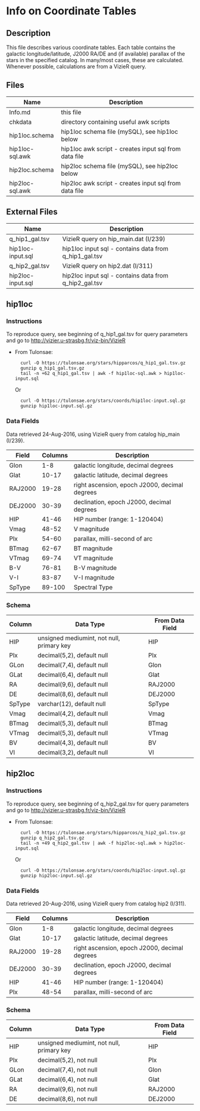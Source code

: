 Info on Coordinate Tables
=========================

Description
-----------
This file describes various coordinate tables. Each table contains the galactic
longitude/latitude, J2000 RA/DE and (if available) parallax of the stars in the
specified catalog. In many/most cases, these are calculated. Whenever possible,
calculations are from a VizieR query.

Files
-----
|Name			|Description
|-----------------------|-----------
|Info.md		|this file
|chkdata		|directory containing useful awk scripts
|hip1loc.schema		|hip1loc schema file (mySQL), see hip1loc below
|hip1loc-sql.awk	|hip1loc awk script - creates input sql from data file
|hip2loc.schema		|hip2loc schema file (mySQL), see hip2loc below
|hip2loc-sql.awk	|hip2loc awk script - creates input sql from data file

External Files
--------------
|Name			|Description
|-----------------------|-----------
|q_hip1_gal.tsv		|VizieR query on hip_main.dat (I/239)
|hip1loc-input.sql	|hip1loc input sql - contains data from q_hip1_gal.tsv
|q_hip2_gal.tsv		|VizieR query on hip2.dat (I/311)
|hip2loc-input.sql	|hip2loc input sql - contains data from q_hip2_gal.tsv

hip1loc
-------
### Instructions
To reproduce query, see beginning of q_hip1_gal.tsv for query parameters and
go to http://vizier.u-strasbg.fr/viz-bin/VizieR

* From Tulonsae:

        curl -O https://tulonsae.org/stars/hipparcos/q_hip1_gal.tsv.gz
        gunzip q_hip1_gal.tsv.gz
        tail -n +62 q_hip1_gal.tsv | awk -f hip1loc-sql.awk > hip1loc-input.sql

    Or

        curl -O https://tulonsae.org/stars/coords/hip1loc-input.sql.gz
        gunzip hip1loc-input.sql.gz

### Data Fields
Data retrieved 24-Aug-2016, using VizieR query from catalog hip_main (I/239).

|Field	|Columns|Description
|-------|-------|-----------
|Glon	|1-8	|galactic longitude, decimal degrees
|Glat	|10-17	|galactic latitude, decimal degrees
|RAJ2000|19-28	|right ascension, epoch J2000, decimal degrees
|DEJ2000|30-39	|declination, epoch J2000, decimal degrees
|HIP	|41-46	|HIP number (range: 1-120404)
|Vmag	|48-52	|V magnitude
|Plx	|54-60	|parallax, milli-second of arc
|BTmag	|62-67	|BT magnitude
|VTmag	|69-74	|VT magnitude
|B-V	|76-81	|B-V magnitude
|V-I	|83-87	|V-I magnitude
|SpType	|89-100	|Spectral Type

### Schema
|Column	|Data Type					|From Data Field
|-------|-----------------------------------------------|---------------
|HIP	|unsigned mediumint, not null, primary key	|HIP
|Plx	|decimal(5,2), default null			|Plx
|GLon	|decimal(7,4), default null			|Glon
|GLat	|decimal(6,4), default null			|Glat
|RA	|decimal(9,6), default null			|RAJ2000
|DE	|decimal(8,6), default null			|DEJ2000
|SpType	|varchar(12), default null			|SpType
|Vmag	|decimal(4,2), default null			|Vmag
|BTmag	|decimal(5,3), default null			|BTmag
|VTmag	|decimal(5,3), default null			|VTmag
|BV	|decimal(4,3), default null			|BV
|VI	|decimal(3,2), default null			|VI

hip2loc
-------
### Instructions
To reproduce query, see beginning of q_hip2_gal.tsv for query parameters and
go to http://vizier.u-strasbg.fr/viz-bin/VizieR

* From Tulonsae:

        curl -O https://tulonsae.org/stars/hipparcos/q_hip2_gal.tsv.gz
        gunzip q_hip2_gal.tsv.gz
        tail -n +49 q_hip2_gal.tsv | awk -f hip2loc-sql.awk > hip2loc-input.sql

    Or

        curl -O https://tulonsae.org/stars/coords/hip2loc-input.sql.gz
        gunzip hip2loc-input.sql.gz

### Data Fields
Data retrieved 20-Aug-2016, using VizieR query from catalog hip2 (I/311).

|Field	|Columns|Description
|-------|-------|-----------
|Glon	|1-8	|galactic longitude, decimal degrees
|Glat	|10-17	|galactic latitude, decimal degrees
|RAJ2000|19-28	|right ascension, epoch J2000, decimal degrees
|DEJ2000|30-39	|declination, epoch J2000, decimal degrees
|HIP	|41-46	|HIP number (range: 1-120404)
|Plx	|48-54	|parallax, milli-second of arc

### Schema
|Column	|Data Type					|From Data Field
|-------|-----------------------------------------------|---------------
|HIP	|unsigned mediumint, not null, primary key	|HIP
|Plx	|decimal(5,2), not null				|Plx
|GLon	|decimal(7,4), not null				|Glon
|GLat	|decimal(6,4), not null				|Glat
|RA	|decimal(9,6), not null				|RAJ2000
|DE	|decimal(8,6), not null				|DEJ2000
